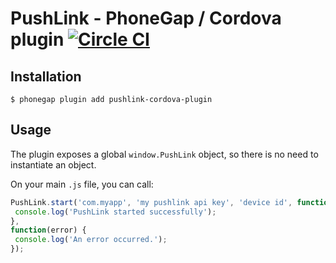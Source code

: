 # PushLink - PhoneGap / Cordova plugin [![Circle CI](https://circleci.com/gh/pushlink/pushlink-phonegap/tree/master.svg?style=svg&circle-token=bb31d76d18c780f6594f35a72d0a3e586914f176)](https://circleci.com/gh/pushlink/pushlink-phonegap/tree/master)

## Installation

```
$ phonegap plugin add pushlink-cordova-plugin
```

## Usage

The plugin exposes a global `window.PushLink` object, so there is no need to instantiate an object.

On your main `.js` file, you can call:

 ```javascript
PushLink.start('com.myapp', 'my pushlink api key', 'device id', function() {
  console.log('PushLink started successfully');
},
function(error) {
  console.log('An error occurred.');
});
 ```
